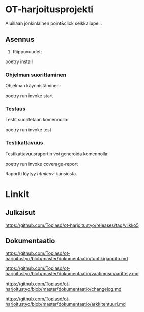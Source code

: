 # OT-harjoitusprojekti

Aluillaan jonkinlainen point&click seikkailupeli. 



## Asennus

1. Riippuvuudet:

poetry install

### Ohjelman suorittaminen

Ohjelman käynnistäminen:

poetry run invoke start


### Testaus

Testit suoritetaan komennolla:

poetry run invoke test


### Testikattavuus

Testikattavuusraportin voi generoida komennolla:

poetry run invoke coverage-report

Raportti löytyy _htmlcov_-kansiosta.


# Linkit

## Julkaisut
https://github.com/Topiasd/ot-harjoitustyo/releases/tag/viikko5

## Dokumentaatio
https://github.com/Topiasd/ot-harjoitustyo/blob/master/dokumentaatio/tuntikirjanpito.md

https://github.com/Topiasd/ot-harjoitustyo/blob/master/dokumentaatio/vaatimusmaarittely.md

https://github.com/Topiasd/ot-harjoitustyo/blob/master/dokumentaatio/changelog.md

https://github.com/Topiasd/ot-harjoitustyo/blob/master/dokumentaatio/arkkitehtuuri.md

